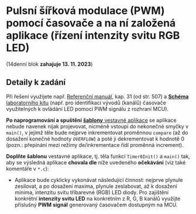 # Pulsní šířková modulace (PWM) pomocí časovače a na ní založená aplikace (řízení intenzity svitu RGB LED) #

(14denní blok **zahajuje 13. 11. 2023**)

## Detaily k zadání ##

Při řešení využijete např. [Referenční manuál](https://moodle.vut.cz/pluginfile.php/707397/mod_label/intro/KL05P48M48SF1RM.pdf), kap. 31 (od str. 507) a [**Schéma** laboratorního kitu](https://moodle.vut.cz/pluginfile.php/707397/mod_label/intro/arm_kit.pdf) (např. pro identifikaci vývodů (kanálů) časovače využitelných k ovládání LED pomocí PWM signálu z rozhraní MCU).

**Po naprogramování a spuštění** [**šablony** vestavné aplikace](https://moodle.vut.cz/pluginfile.php/707397/mod_label/intro/lab3_main.c) se aplikace nebude navenek nijak projevovat, nicméně vstoupí do nekonečné smyčky v `main()`, v jejímž těle bude nejprve inkrementovat proměnnou `compare` (až do dosažení konečné hodnoty *`OVERFLOW`*) a poté ji dekrementovat k hodnotě 0 (pozn.: přepínání mezi režimy de/inkrementace řídí proměnná increment).

**Doplňte šablonu** vestavné aplikace, tj. těla funkcí `Timer0Init()` a `main()` tak, aby se výsledná aplikace **chovala dle** níže uvedeného **očekávání** (viz také komentáře v `*.c`):

- Aplikace bude cyklicky vykonávat následující činnost: nejprve plynule zesilovat, a po dosažení maxima, plynule zeslabovat, až k dosažení minima, intenzitu svitu tříbarevné (RGB) LED diody. Pro zajištění konkrétní **intenzity svitu LED** na konkrétním z R, G, B kanálů využijte příslušný **PWM signál** generovaný časovačem dostupným na MCU.
